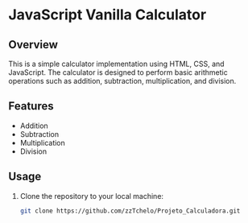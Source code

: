 # JavaScript Vanilla Calculator

## Overview
This is a simple calculator implementation using HTML, CSS, and JavaScript. The calculator is designed to perform basic arithmetic operations such as addition, subtraction, multiplication, and division.

## Features
- Addition
- Subtraction
- Multiplication
- Division

## Usage
1. Clone the repository to your local machine:
   ```bash
   git clone https://github.com/zzTchelo/Projeto_Calculadora.git
